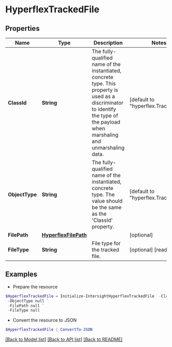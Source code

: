 # HyperflexTrackedFile
## Properties

Name | Type | Description | Notes
------------ | ------------- | ------------- | -------------
**ClassId** | **String** | The fully-qualified name of the instantiated, concrete type. This property is used as a discriminator to identify the type of the payload when marshaling and unmarshaling data. | [default to "hyperflex.TrackedFile"]
**ObjectType** | **String** | The fully-qualified name of the instantiated, concrete type. The value should be the same as the &#39;ClassId&#39; property. | [default to "hyperflex.TrackedFile"]
**FilePath** | [**HyperflexFilePath**](HyperflexFilePath.md) |  | [optional] 
**FileType** | **String** | File type for the tracked file. | [optional] [readonly] 

## Examples

- Prepare the resource
```powershell
$HyperflexTrackedFile = Initialize-IntersightHyperflexTrackedFile  -ClassId null `
 -ObjectType null `
 -FilePath null `
 -FileType null
```

- Convert the resource to JSON
```powershell
$HyperflexTrackedFile | ConvertTo-JSON
```

[[Back to Model list]](../README.md#documentation-for-models) [[Back to API list]](../README.md#documentation-for-api-endpoints) [[Back to README]](../README.md)

